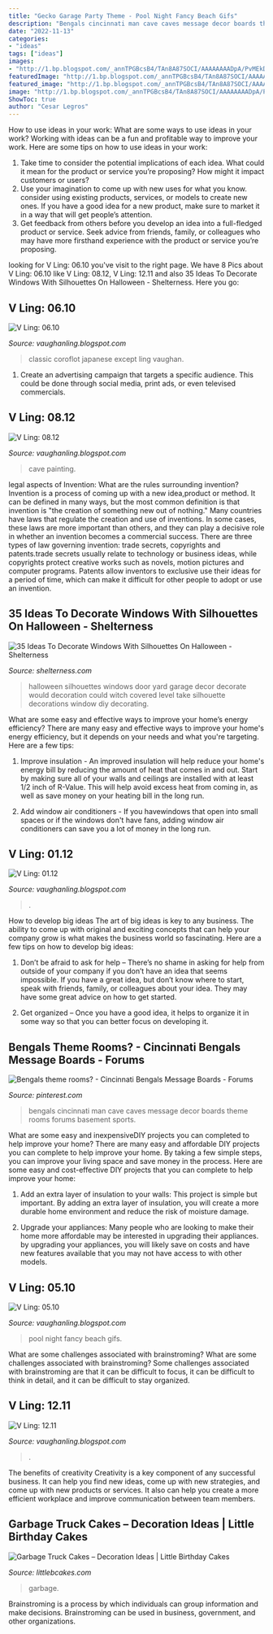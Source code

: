 ```yaml
---
title: "Gecko Garage Party Theme - Pool Night Fancy Beach Gifs"
description: "Bengals cincinnati man cave caves message decor boards theme rooms forums basement sports"
date: "2022-11-13"
categories:
- "ideas"
tags: ["ideas"]
images:
- "http://1.bp.blogspot.com/_annTPGBcsB4/TAn8A87SOCI/AAAAAAAADpA/PvMEkDFKwvc/s1600/IMGP2485.JPG"
featuredImage: "http://1.bp.blogspot.com/_annTPGBcsB4/TAn8A87SOCI/AAAAAAAADpA/PvMEkDFKwvc/s1600/IMGP2485.JPG"
featured_image: "http://1.bp.blogspot.com/_annTPGBcsB4/TAn8A87SOCI/AAAAAAAADpA/PvMEkDFKwvc/s1600/IMGP2485.JPG"
image: "http://1.bp.blogspot.com/_annTPGBcsB4/TAn8A87SOCI/AAAAAAAADpA/PvMEkDFKwvc/s1600/IMGP2485.JPG"
ShowToc: true
author: "Cesar Legros"
---
```



How to use ideas in your work: What are some ways to use ideas in your work?
Working with ideas can be a fun and profitable way to improve your work. Here are some tips on how to use ideas in your work: 
1. Take time to consider the potential implications of each idea. What could it mean for the product or service you’re proposing? How might it impact customers or users? 
2. Use your imagination to come up with new uses for what you know. consider using existing products, services, or models to create new ones. If you have a good idea for a new product, make sure to market it in a way that will get people’s attention. 
3. Get feedback from others before you develop an idea into a full-fledged product or service. Seek advice from friends, family, or colleagues who may have more firsthand experience with the product or service you’re proposing.

	

		
looking for V Ling: 06.10 you've visit to the right page. We have 8 Pics about V Ling: 06.10 like V Ling: 08.12, V Ling: 12.11 and also 35 Ideas To Decorate Windows With Silhouettes On Halloween - Shelterness. Here you go:
		
    
## V Ling: 06.10

<img loading=lazy src="http://1.bp.blogspot.com/_annTPGBcsB4/TAn8A87SOCI/AAAAAAAADpA/PvMEkDFKwvc/s1600/IMGP2485.JPG" onerror="this.onerror=null;this.src='https://tse2.mm.bing.net/th?id=OIP.Zhd8DFEXbYydpleP8ecp2wHaLI&amp;pid=15.1';" alt="V Ling: 06.10">

_Source: vaughanling.blogspot.com_

>classic coroflot japanese except ling vaughan. 

	

1. Create an advertising campaign that targets a specific audience. This could be done through social media, print ads, or even televised commercials.

    
## V Ling: 08.12

<img loading=lazy src="https://2.bp.blogspot.com/-saaNaW7usRo/UCr5Jg6PWxI/AAAAAAAAGTg/q2XaGsCZPPA/s1600/Cave.jpg" onerror="this.onerror=null;this.src='https://tse2.mm.bing.net/th?id=OIP.xcAJkesWmCUplWkhhBmOSgHaD1&amp;pid=15.1';" alt="V Ling: 08.12">

_Source: vaughanling.blogspot.com_

>cave painting. 

	

legal aspects of Invention: What are the rules surrounding invention?
Invention is a process of coming up with a new idea,product or method. It can be defined in many ways, but the most common definition is that invention is "the creation of something new out of nothing." Many countries have laws that regulate the creation and use of inventions. In some cases, these laws are more important than others, and they can play a decisive role in whether an invention becomes a commercial success.
There are three types of law governing invention: trade secrets, copyrights and patents.trade secrets usually relate to technology or business ideas, while copyrights protect creative works such as novels, motion pictures and computer programs. Patents allow inventors to exclusive use their ideas for a period of time, which can make it difficult for other people to adopt or use an invention.

    
## 35 Ideas To Decorate Windows With Silhouettes On Halloween - Shelterness

<img loading=lazy src="http://i.shelterness.com/2011/10/25-ideas-to-decorate-windows-with-silhouettes-on-halloween-3.jpg" onerror="this.onerror=null;this.src='https://tse3.mm.bing.net/th?id=OIP.O0K-Iz-J-oyGEOU0q3GDvgHaFj&amp;pid=15.1';" alt="35 Ideas To Decorate Windows With Silhouettes On Halloween - Shelterness">

_Source: shelterness.com_

>halloween silhouettes windows door yard garage decor decorate would decoration could witch covered level take silhouette decorations window diy decorating. 

	

What are some easy and effective ways to improve your home’s energy efficiency?
There are many easy and effective ways to improve your home's energy efficiency, but it depends on your needs and what you're targeting. Here are a few tips:
1. Improve insulation - An improved insulation will help reduce your home's energy bill by reducing the amount of heat that comes in and out. Start by making sure all of your walls and ceilings are installed with at least 1/2 inch of R-Value. This will help avoid excess heat from coming in, as well as save money on your heating bill in the long run.

2. Add window air conditioners - If you havewindows that open into small spaces or if the windows don't have fans, adding window air conditioners can save you a lot of money in the long run.

    
## V Ling: 01.12

<img loading=lazy src="https://1.bp.blogspot.com/-YWYfGwclWCA/TyP4U6qIWtI/AAAAAAAAEls/5H7JWFuH-Gw/s1600/ship5Comp.jpg" onerror="this.onerror=null;this.src='https://tse4.mm.bing.net/th?id=OIP.oV_S6YsuwSbM0gD_pXsd9AHaPO&amp;pid=15.1';" alt="V Ling: 01.12">

_Source: vaughanling.blogspot.com_

>. 

	

How to develop big ideas
The art of big ideas is key to any business. The ability to come up with original and exciting concepts that can help your company grow is what makes the business world so fascinating. Here are a few tips on how to develop big ideas:
1. Don’t be afraid to ask for help – There’s no shame in asking for help from outside of your company if you don’t have an idea that seems impossible. If you have a great idea, but don’t know where to start, speak with friends, family, or colleagues about your idea. They may have some great advice on how to get started.

2. Get organized – Once you have a good idea, it helps to organize it in some way so that you can better focus on developing it.

    
## Bengals Theme Rooms? - Cincinnati Bengals Message Boards - Forums

<img loading=lazy src="https://i.pinimg.com/736x/fb/86/c2/fb86c27eb10af2cfb95202e1a121b474--cincinnati-bengals-message-board.jpg" onerror="this.onerror=null;this.src='https://tse3.mm.bing.net/th?id=OIP.7XSYgOCz5WpE7HqgTd2MgwHaFj&amp;pid=15.1';" alt="Bengals theme rooms? - Cincinnati Bengals Message Boards - Forums">

_Source: pinterest.com_

>bengals cincinnati man cave caves message decor boards theme rooms forums basement sports. 

	

What are some easy and inexpensiveDIY projects you can completed to help improve your home?
There are many easy and affordable DIY projects you can complete to help improve your home. By taking a few simple steps, you can improve your living space and save money in the process. Here are some easy and cost-effective DIY projects that you can complete to help improve your home: 
1. Add an extra layer of insulation to your walls: This project is simple but important. By adding an extra layer of insulation, you will create a more durable home environment and reduce the risk of moisture damage. 

2. Upgrade your appliances: Many people who are looking to make their home more affordable may be interested in upgrading their appliances. by upgrading your appliances, you will likely save on costs and have new features available that you may not have access to with other models. 


    
## V Ling: 05.10

<img loading=lazy src="http://2.bp.blogspot.com/_annTPGBcsB4/TAHB2IkuHhI/AAAAAAAADlQ/fUrI5Ra0tbI/s1600/IMGP2162.jpg" onerror="this.onerror=null;this.src='https://tse1.mm.bing.net/th?id=OIP.IpSn4FxiErSuswe75rfzDgHaLI&amp;pid=15.1';" alt="V Ling: 05.10">

_Source: vaughanling.blogspot.com_

>pool night fancy beach gifs. 

	

What are some challenges associated with brainstroming?
What are some challenges associated with brainstroming?
Some challenges associated with brainstroming are that it can be difficult to focus, it can be difficult to think in detail, and it can be difficult to stay organized.

    
## V Ling: 12.11

<img loading=lazy src="https://4.bp.blogspot.com/-TgYUfbppjW8/TvxG619SrLI/AAAAAAAAEjM/2YgQCA7RbGw/s1600/superCremeB.jpg" onerror="this.onerror=null;this.src='https://tse4.mm.bing.net/th?id=OIP.TQ5hUVSFAAKt-Bxj2c17NgHaEQ&amp;pid=15.1';" alt="V Ling: 12.11">

_Source: vaughanling.blogspot.com_

>. 

	

The benefits of creativity
Creativity is a key component of any successful business. It can help you find new ideas, come up with new strategies, and come up with new products or services. It also can help you create a more efficient workplace and improve communication between team members.

    
## Garbage Truck Cakes – Decoration Ideas | Little Birthday Cakes

<img loading=lazy src="https://www.littlebcakes.com/wp-content/uploads/2014/02/Garbage-Truck-Cakes-Pictures.jpg" onerror="this.onerror=null;this.src='https://tse3.mm.bing.net/th?id=OIP.CnVc1wgizlPxkTPAYbJzIwHaFj&amp;pid=15.1';" alt="Garbage Truck Cakes – Decoration Ideas | Little Birthday Cakes">

_Source: littlebcakes.com_

>garbage. 

	

Brainstroming is a process by which individuals can group information and make decisions. Brainstroming can be used in business, government, and other organizations.


